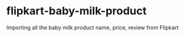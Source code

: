 # flipkart-baby-milk-product

Importing all the baby milk product name, price, review from Flipkart
